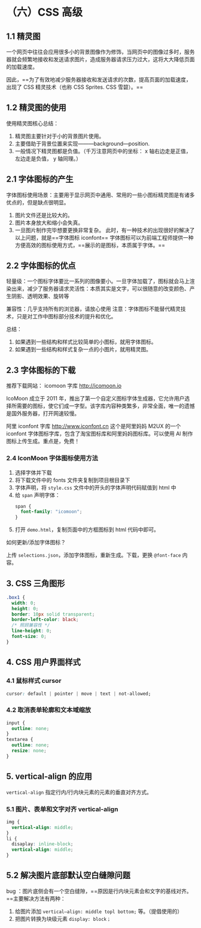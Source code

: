 # （六）CSS 高级

## 1.1 精灵图

一个网页中往往会应用很多小的背景图像作为修饰，当网页中的图像过多时，服务器就会频繁地接收和发送请求图片，造成服务器请求压力过大，这将大大降低页面的加载速度。

因此，==为了有效地减少服务器接收和发送请求的次数，提高页面的加载速度，出现了 CSS 精灵技术（也称 CSS Sprites. CSS 雪碧）。==

## 1.2 精灵图的使用

使用精灵图核心总结：

1. 精灵图主要针对于小的背景图片使用。
2. 主要借助于背景位置来实现———background—position.
3. 一般情况下精灵图都是负值。（千万注意网页中的坐标： x 轴右边走是正值，左边走是负值， y 轴同理。）

## 2.1 字体图标的产生

字体图标使用场景：主要用于显示网页中通用、常用的一些小图标精灵图是有诸多优点的，但是缺点很明显。

1. 图片文件还是比较大的。
2. 图片本身放大和缩小会失真。
3. 一旦图片制作完毕想要更换非常复杂。
   此时，有一种技术的出现很好的解决了以上问题，就是==字体图标 iconfont==
   字体图标可以为前端工程师提供一种方便高效的图标使用方式，==展示的是图标，本质属于字体。==

## 2.2 字体图标的优点

轻量级：一个图标字体要比一系列的图像要小。一旦字体加载了，图标就会马上渲染出来，减少了服务器请求灵活性：本质其实是文字，可以很随意的改变颜色、产生阴影、透明效果、旋转等

兼容性：几乎支持所有的浏览器，请放心使用
注意：字体图标不能替代精灵技术，只是对工作中图标部分技术的提升和优化。

总结：

1. 如果遇到一些结构和样式比较简单的小图标，就用字体图标。
2. 如果遇到一些结构和样式复杂一点的小图片，就用精灵图。

## 2.3 字体图标的下载

推荐下载网站：
icomoon 字库 http://icomoon.io

IcoMoon 成立于 2011 年，推出了第一个自定义图标字体生成器，它允许用户选择所需要的图标，使它们成一字型。该字库内容种类繁多，非常全面，唯一的遗憾是国外服务器，打开网速较慢。

阿里 iconfont 字库 http://www.iconfont.cn
这个是阿里妈妈 M2UX 的一个 iconfont 字体图标字库，包含了淘宝图标库和阿里妈妈图标库。可以使用 Al 制作图标上传生成。重点是，免费！

### 2.4 IconMoon 字体图标使用方法

1. 选择字体并下载
2. 将下载文件中的 fonts 文件夹复制到项目根目录下
3. 字体声明，将 `style.css` 文件中的开头的字体声明代码赋值到 html 中
4. 给 `span` 声明字体：
   ```css
   span {
     font-family: "icomoon";
   }
   ```
5. 打开 `demo.html`，复制页面中的方框图标到 html 代码中即可。

如何更新/添加字体图标？

上传 `selections.json`，添加字体图标，重新生成。下载，更换 `@font-face` 内容。

## 3. CSS 三角图形

```css
.box1 {
  width: 0;
  height: 0;
  border: 10px solid transparent;
  border-left-color: black;
  /* 照顾兼容性 */
  line-height: 0;
  font-size: 0;
}
```

## 4. CSS 用户界面样式

### 4.1 鼠标样式 cursor

```css
cursor: default | pointer | move | text | not-allowed;
```

### 4.2 取消表单轮廓和文本域缩放

```css
input {
  outline: none;
}
textarea {
  outline: none;
  resize: none;
}
```

## 5. vertical-align 的应用

`vertical-align` 指定行内/行内块元素的元素的垂直对齐方式。

### 5.1 图片、表单和文字对齐 vertical-align

```css
img {
  vertical-align: middle;
}
li {
  disaplay: inline-block;
  vertical-align: middle;
}
```

## 5.2 解决图片底部默认空白缝隙问题

bug ：图片底侧会有一个空白缝隙，==原因是行内块元素会和文字的基线对齐。==主要解决方法有两种：

1. 给图片添加 `vertical—align: middle topl bottom;` 等。（提倡使用的）
2. 把图片转换为块级元素 `display: block；`
